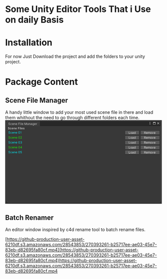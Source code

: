 # Some Unity Editor Tools That i Use on daily Basis
# Installation
For now Just Download the project and add the folders to your unity project.

# Package Content
## Scene File Manager
A handy little window to add your most used scene file in there and load them whithout the need to go through different folders each time.
![SceneFileManagerImage](Img/SceneFileManager.png)
## Batch Renamer
An editor window inspired by c4d rename tool to batch rename files.

[https://github-production-user-asset-6210df.s3.amazonaws.com/28543853/270393261-b25717ee-ae03-45e7-83eb-d82695fa80cf.mp4](https://github-production-user-asset-6210df.s3.amazonaws.com/28543853/270393261-b25717ee-ae03-45e7-83eb-d82695fa80cf.mp4)https://github-production-user-asset-6210df.s3.amazonaws.com/28543853/270393261-b25717ee-ae03-45e7-83eb-d82695fa80cf.mp4

